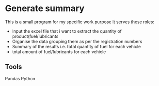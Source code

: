 # Generate summary

This is a small program for my specific work purpose
It serves these roles:
- Input the excel file that i want to extract the quantity of product(fuel/lubricants
- Organise the data grouping them as per the registration numbers
- Summary of the results i.e. total quantity of fuel for each vehicle
- total amount of fuel/lubricants for each vehicle

## Tools
Pandas
Python

